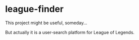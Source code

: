 # league-finder

This project might be useful, someday...

But actually it is a user-search platform for League of Legends.
